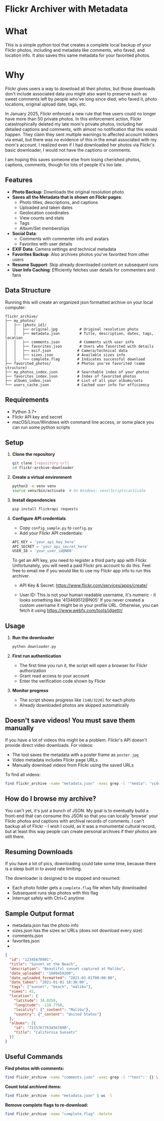 # Flickr Archiver with Metadata

# What

This is a simple python tool that creates a complete local backup of your Flickr photos, including and metadata like comments, who faved, and location info. It also saves this same metadata for your favorited photos. 

# Why

Flickr gives users a way to download all their photos, but those downloads don't include associated data you might also want to preserve such as sweet comments left by people who've long since died, who faved it, photo locations, original upload date, tags, etc. 

In January 2025, Flickr enforced a new rule that free users could no longer have more than 50 private photos. In this enforcement action, Flickr catastrophically deleted my late mom's private photos, including her detailed captions and comments, with almost no notification that this would happen. They claim they sent multiple warnings to affected account holders via email, but there was no evidence of this in the email associated with my mom's account. I realized even if I had downloaded her photos via Flickr's basic downloader, I would not have the captions or comments.

I am hoping this saves someone else from losing cherished photos, captions, comments, though for lots of people it's too late. 

## Features

- **Photo Backup**: Downloads the original resolution photo
- **Saves all the Metadata that is shown on Flickr pages**: 
  - Photo titles, descriptions, and captions
  - Uploaded and taken dates
  - Geolocation coordinates
  - View counts and stats
  - Tags
  - Album/Set memberships
- **Social Data**: 
  - Comments with commenter info and avatars
  - Favorites with user details
- **EXIF Data**: Camera settings and technical metadata
- **Favorites Backup**: Also archives photos you've favorited from other users
- **Resume Support**: Skip already downloaded content on subsequent runs
- **User Info Caching**: Efficiently fetches user details for commenters and fans

## Data Structure

Running this will create an organized json formatted archive on your local computer:

```
flickr_archive/
├── my_photos/
│   ├── [photo_id]/
│   │   ├── original.jpg          # Original resolution photo
│   │   ├── metadata.json         # Title, description, dates, tags, location
│   │   ├── comments.json         # Comments with user info
│   │   ├── favorites.json        # Users who favorited with details
│   │   ├── exif.json            # Camera/technical data
│   │   ├── sizes.json           # Available sizes info
│   │   └── complete.flag        # Indicates successful download
├── favorited_photos/            # Photos you've favorited (same structure)
├── my_photos_index.json         # Searchable index of your photos
├── favorites_index.json         # Index of favorited photos
├── albums_index.json            # List of all your albums/sets
└── users_cache.json             # Cached user info for efficiency
```

## Requirements

- Python 3.7+
- Flickr API key and secret
- macOS/Linux/Windows with command line access, or some place you can run some python scripts

## Setup

1. **Clone the repository**
   ```bash
   git clone [repository-url]
   cd flickr-archive-downloader
   ```

2. **Create a virtual environment**
   ```bash
   python3 -m venv venv
   source venv/bin/activate  # On Windows: venv\Scripts\activate
   ```

3. **Install dependencies**
   ```bash
   pip install flickrapi requests
   ```

4. **Configure API credentials**
   - Copy `config_sample.py` to `config.py`
   - Add your Flickr API credentials:
   ```python
   API_KEY = 'your_api_key_here'
   API_SECRET = 'your_api_secret_here'  
   USER_ID = 'your_user_id@N00'
   ```
   
   To get an API key, you need to register a third party app with Flickr. Unfortunately, you will need a paid Flickr pro account to do this. Feel free to email me if you would like to use my Flickr app info to run this archiver.
   - API Key & Secret: https://www.flickr.com/services/apps/create/

   - User ID: This is not your human readable username, it's numeric - it looks something like '413469512@N05' If you never created a custom username it might be in your profile URL. Otherwise, you can fetch it using https://www.webfx.com/tools/idgettr/ 

## Usage

1. **Run the downloader**
   ```bash
   python downloader.py
   ```

2. **First run authentication**
   - The first time you run it, the script will open a browser for Flickr authorization
   - Grant read access to your account
   - Enter the verification code shown by Flickr

3. **Monitor progress**
   - The script shows progress like `[148/3220]` for each photo
   - Already downloaded photos are skipped automatically

## Doesn't save videos! You must save them manually

If you have a lot of videos this might be a problem. 
Flickr's API doesn't provide direct video downloads. For videos:

- The tool saves the metadata with a poster frame as `poster.jpg`
- Video metadata includes Flickr page URLs
- Manually download videos from Flickr using the saved URLs

To find all videos:
```bash
find flickr_archive -name "metadata.json" -exec grep -l '"media": "video"' {} \;
```

## How do I browse my archive?

You can't yet, it's just a bunch of JSON. My goal is to eventually build a front-end that can consume this JSON so that you can locally 'browse' your Flickr photos and captions with archival records of comments. I can't backup all of Flickr - I wish I could, as it was a monumental cultural record, but at least this way people can create personal archives if their photos are still there.

## Resuming Downloads

If you have a lot of pics, downloading could take some time, because there is a sleep built in to avoid rate limiting. 

The downloader is designed to be stopped and resumed:
- Each photo folder gets a `complete.flag` file when fully downloaded
- Subsequent runs skip photos with this flag
- Interrupt safely with Ctrl+C anytime

## Sample Output format 

- metadata.json has the photo info
- sizes.json has the sizes w/ URLs (does not download every size)
- comments.json 
- favorites.json
- 

```json
{
  "id": "12345678901",
  "title": "Sunset at the Beach",
  "description": "Beautiful sunset captured at Malibu",
  "date_uploaded": "1609459200",
  "date_uploaded_formatted": "2021-01-01T00:00:00",
  "date_taken": "2021-01-01 18:30:00",
  "tags": ["sunset", "beach", "malibu"],
  "views": 42,
  "location": {
    "latitude": 34.0259,
    "longitude": -118.7798,
    "locality": {"_content": "Malibu"},
    "country": {"_content": "United States"}
  },
  "albums": [{
    "id": "72157677634567890",
    "title": "California Sunsets"
  }]
}
```

## Useful Commands

**Find photos with comments:**
```bash
find flickr_archive -name "comments.json" -exec grep -l '"text":' {} \;
```

**Count total archived items:**
```bash
find flickr_archive -name "metadata.json" | wc -l
```

**Remove complete flags to re-download:**
```bash
find flickr_archive -name "complete.flag" -delete
```
